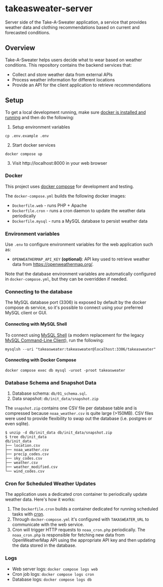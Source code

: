 # takeasweater-server

Server side of the Take-A-Sweater application, a service that provides weather data and clothing recommendations based on current and forecasted conditions.

## Overview

Take-A-Sweater helps users decide what to wear based on weather conditions. This repository contains the backend services that:
- Collect and store weather data from external APIs
- Process weather information for different locations
- Provide an API for the client application to retrieve recommendations

## Setup

To get a local development running, make sure [docker is installed and running](https://docs.docker.com/get-started/) and then do the following:

1. Setup environment variables
```
cp .env.example .env
```
2. Start docker services
```
docker compose up
```
3. Visit http://localhost:8000 in your web browser

### Docker

This project uses [docker compose](https://docs.docker.com/compose/) for development and testing.

The `docker-compose.yml` builds the following docker images:

- `Dockerfile.web` - runs PHP + Apache
- `Dockerfile.cron` - runs a cron daemon to update the weather data periodically
- `Dockerfile.mysql` - runs a MySQL database to persist weather data

### Environment variables

Use `.env` to configure environment variables for the web application such as:

- `OPENWEATHERMAP_API_KEY` **(optional)**:  API key used to retrieve weather data from https://openweathermap.org/.

Note that the database environment variables are automatically configured in `docker-compose.yml`, but they can be overridden if needed.

### Connecting to the database

The MySQL database port (3306) is exposed by default by the docker compose `db` service, so it's possible to connect using your preferred MySQL client or GUI.

#### Connecting with MySQL Shell

To connect using [MySQL Shell](https://dev.mysql.com/doc/mysql-shell/8.0/en/) (a modern replacement for the legacy [MySQL Command-Line Client](https://dev.mysql.com/doc/refman/8.4/en/mysql.html)), run the following:

```
mysqlsh --uri "takeasweater:takeasweater@localhost:3306/takeasweater"
```


#### Connecting with Docker Compose

```
docker compose exec db mysql -uroot -proot takeasweater
```

### Database Schema and Snapshot Data

1. Database schema: `db/01_schema.sql`.
2. Data snapshot: `db/init_data/snapshot.zip`

The `snapshot.zip`  contains one CSV file per database table and is compressed because `noaa_weather.csv` is quite large (>150MB). CSV files were used to provide flexibility to swap out the database (i.e. postgres or even sqlite).

```
$ unzip -d db/init_data db/init_data/snapshot.zip
$ tree db/init_data
db/init_data
├── location.csv
├── noaa_weather.csv
├── precip_codes.csv
├── sky_codes.csv
├── weather.csv
├── weather_modified.csv
└── wind_codes.csv
```

### Cron for Scheduled Weather Updates

The application uses a dedicated cron container to periodically update weather data. Here's how it works:

1. The `Dockerfile.cron` builds a container dedicated for running scheduled tasks with [cron](https://www.redhat.com/en/blog/automate-linux-tasks-cron).
2. Through `docker-compose.yml` it's configured with `TAKASWEATER_URL` to communicate with the web service.
3. Cron will trigger HTTP requests to `noaa_cron.php` periodically. The `noaa_cron.php` is responsible for fetching new data from OpenWeatherMap API using the appropriate API key and then updating the data stored in the database.

### Logs

- Web server logs: `docker compose logs web`
- Cron job logs: `docker compose logs cron`
- Database logs: `docker compose logs db`
